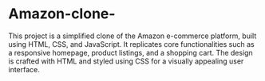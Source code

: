 # Amazon-clone-
This project is a simplified clone of the Amazon e-commerce platform, built using HTML, CSS, and JavaScript. It replicates core functionalities such as a responsive homepage, product listings, and a shopping cart. The design is crafted with HTML and styled using CSS for a visually appealing user interface.

